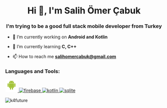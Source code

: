 <h1 align="center">Hi 👋, I'm Salih Ömer Çabuk</h1>
<h3 align="center">I'm trying to be a good full stack mobile developer from Turkey</h3>

- 🔭 I’m currently working on **Android and Kotlin**

- 🌱 I’m currently learning **C, C++**

- 📫 How to reach me **salihomercabuk@gmail.com**


<h3 align="left">Languages and Tools:</h3>
<p align="left"> <a href="https://developer.android.com" target="_blank"> <img src="https://raw.githubusercontent.com/devicons/devicon/master/icons/android/android-original-wordmark.svg" alt="android" width="40" height="40"/> </a> <a href="https://firebase.google.com/" target="_blank"> <img src="https://www.vectorlogo.zone/logos/firebase/firebase-icon.svg" alt="firebase" width="40" height="40"/> </a> <a href="https://kotlinlang.org" target="_blank"> <img src="https://www.vectorlogo.zone/logos/kotlinlang/kotlinlang-icon.svg" alt="kotlin" width="40" height="40"/> </a> <a href="https://www.sqlite.org/" target="_blank"> <img src="https://www.vectorlogo.zone/logos/sqlite/sqlite-icon.svg" alt="sqlite" width="40" height="40"/> </a> </p>

<p><img align="center" src="https://github-readme-stats.vercel.app/api/top-langs?username=k4future&show_icons=true&locale=en&layout=compact&theme=dark" alt="k4future" /></p>
